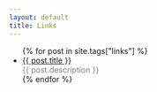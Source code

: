 ```yaml
---
layout: default
title: Links
---
```

<ul class="posts">
  {% for post in site.tags["links"] %}
    <li>
      <a href="{{ post.external_url }}">{{ post.title }}</a>
      <div class="text" style="color: #718096">{{ post.description }}</div>
    </li>
  {% endfor %}
</ul>
